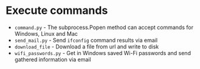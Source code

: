 # Execute commands

* `command.py` - The subprocess.Popen method can accept commands for Windows, Linux and Mac
* `send_mail.py` - Send `ifconfig` command results via email
* `download_file` - Download a file from url and write to disk
* `wifi_passwords.py` - Get in Windows saved Wi-Fi passwords and send gathered information via email